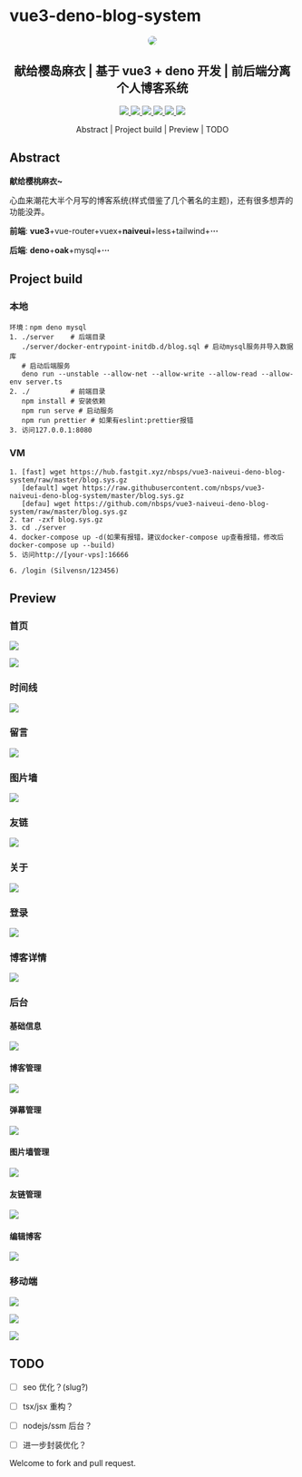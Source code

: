 # vue3-deno-blog-system

<p align=center>
  <a href="http://aurora20.nbsps.top:16666">
    <img src="./img/avatar-my1.png" style="border-radius: 50%">
  </a>
</p>

<h2 align=center>
   献给樱岛麻衣 | 基于 vue3 + deno 开发 | 前后端分离个人博客系统
</h2>
<p align="center">
   <a target="_blank" href="https://github.com/nbsps/vue3-naiveui-deno-blog-system">
      <img src="https://img.shields.io/badge/node-14.17.5-important"/>
      <img src="https://img.shields.io/badge/npm-6.14.14-important"/>
      <img src="https://img.shields.io/badge/vue-3.2.20-important"/>
      <img src="https://img.shields.io/badge/deno-1.15.3-important"/>
      <img src="https://img.shields.io/badge/oak-9.0.1-green"/>
      <img src="https://img.shields.io/badge/mysql-8.0.12-green"/>
   </a>
</p>


<p align="center"> 
    <a href="#Abstract" style="text-decoration: none;">Abstract</a> | 
   <a href="#Project build" style="text-decoration: none;">Project build</a> | 
   <a href="#Preview" style="text-decoration: none;">Preview</a> | 
   <a href="#TODO" style="text-decoration: none;">TODO</a>
</p>

## Abstract

**献给樱桃麻衣~**

心血来潮花大半个月写的博客系统(样式借鉴了几个著名的主题)，还有很多想弄的功能没弄。

**前端**: **vue3**+vue-router+vuex+**naiveui**+less+tailwind+**···**

**后端**: **deno**+**oak**+mysql+**···**

## Project build

### 本地

```
环境：npm deno mysql
1. ./server    # 后端目录
   ./server/docker-entrypoint-initdb.d/blog.sql # 启动mysql服务并导入数据库
   # 启动后端服务
   deno run --unstable --allow-net --allow-write --allow-read --allow-env server.ts
2. ./          # 前端目录
   npm install # 安装依赖
   npm run serve # 启动服务
   npm run prettier # 如果有eslint:prettier报错
3. 访问127.0.0.1:8080
```

### VM

```
1. [fast] wget https://hub.fastgit.xyz/nbsps/vue3-naiveui-deno-blog-system/raw/master/blog.sys.gz
   [default] wget https://raw.githubusercontent.com/nbsps/vue3-naiveui-deno-blog-system/master/blog.sys.gz
   [defau] wget https://github.com/nbsps/vue3-naiveui-deno-blog-system/raw/master/blog.sys.gz
2. tar -zxf blog.sys.gz
3. cd ./server
4. docker-compose up -d(如果有报错，建议docker-compose up查看报错，修改后docker-compose up --build)
5. 访问http://[your-vps]:16666
```

```
6. /login (Silvensn/123456)
```

## Preview

### 首页

![](./img/home.png)

![](./img/home1.png)

### 时间线

![](./img/timeline.png)

### 留言

![](./img/barrage.png)

### 图片墙

![](./img/photo.png)

### 友链

![](./img/links.png)

### 关于

![](./img/about.png)

### 登录

![](./img/login.png)

### 博客详情

![](./img/blog.png)

### 后台

#### 基础信息

![](./img/baseinfo.png)

#### 博客管理

![](./img/blogs.png)

#### 弹幕管理

![](./img/barrages.png)

#### 图片墙管理

![](./img/photos.png)

#### 友链管理

![](./img/cmslinks.png)

#### 编辑博客

![](./img/cmsblog.png)

### 移动端

![](./img/mobile1.png)

![](./img/mobile2.png)

![](./img/mobile3.png)

## TODO

- [ ] seo 优化？(slug?)

- [ ] tsx/jsx 重构？

- [ ] nodejs/ssm 后台？

- [ ] 进一步封装优化？

Welcome to fork and pull request.
